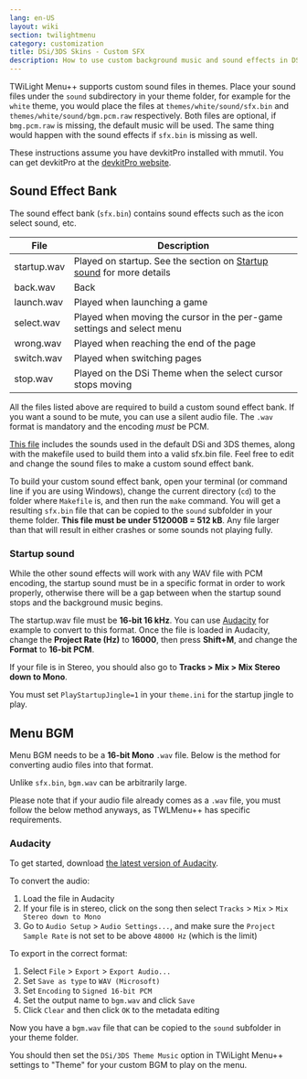 ```yaml
---
lang: en-US
layout: wiki
section: twilightmenu
category: customization
title: DSi/3DS Skins - Custom SFX
description: How to use custom background music and sound effects in DSi and 3DS skins for TWiLight Menu++
---
```


TWiLight Menu++ supports custom sound files in themes. Place your sound files under the `sound` subdirectory in your theme folder, for example for the `white` theme, you would place the files at `themes/white/sound/sfx.bin` and `themes/white/sound/bgm.pcm.raw` respectively. Both files are optional, if `bmg.pcm.raw` is missing, the default music will be used. The same thing would happen with the sound effects if `sfx.bin` is missing as well.

These instructions assume you have devkitPro installed with mmutil. You can get devkitPro at the [devkitPro website](https://devkitpro.org/wiki/Getting_Started).

## Sound Effect Bank
The sound effect bank (`sfx.bin`) contains sound effects such as the icon select sound, etc.

|File        |Description                                                                             |
|------------|----------------------------------------------------------------------------------------|
|startup.wav | Played on startup. See the section on [Startup sound](#startup-sound) for more details |
|back.wav    | Back                                                                                   |
|launch.wav  | Played when launching a game                                                           |
|select.wav  | Played when moving the cursor in the per-game settings and select menu                 |
|wrong.wav   | Played when reaching the end of the page                                               |
|switch.wav  | Played when switching pages                                                            |
|stop.wav    | Played on the DSi Theme when the select cursor stops moving                            |

All the files listed above are required to build a custom sound effect bank. If you want a sound to be mute, you can use a silent audio file. The `.wav` format is mandatory and the encoding *must* be PCM.

[This file](/assets/files/sfx-example.zip) includes the sounds used in the default DSi and 3DS themes, along with the makefile used to build them into a valid sfx.bin file. Feel free to edit and change the sound files to make a custom sound effect bank.

To build your custom sound effect bank, open your terminal (or command line if you are using Windows), change the current directory (`cd`) to the folder where `Makefile` is, and then run the `make` command. You will get a resulting `sfx.bin` file that can be copied to the `sound` subfolder in your theme folder. **This file must be under 512000B = 512 kB**. Any file larger than that will result in either crashes or some sounds not playing fully.

### Startup sound
While the other sound effects will work with any WAV file with PCM encoding, the startup sound must be in a specific format in order to work properly, otherwise there will be a gap between when the startup sound stops and the background music begins.

The startup.wav file must be **16-bit 16 kHz**. You can use [Audacity](https://github.com/audacity/audacity/releases/latest) for example to convert to this format. Once the file is loaded in Audacity, change the **Project Rate (Hz)** to **16000**, then press **Shift+M**, and change the **Format** to **16-bit PCM**.

If your file is in Stereo, you should also go to **Tracks > Mix > Mix Stereo down to Mono**.

You must set `PlayStartupJingle=1` in your `theme.ini` for the startup jingle to play.


## Menu BGM
Menu BGM needs to be a **16-bit Mono** `.wav` file. Below is the method for converting audio files into that format.

Unlike `sfx.bin`, `bgm.wav` can be arbitrarily large.

Please note that if your audio file already comes as a `.wav` file, you must follow the below method anyways, as TWLMenu++ has specific requirements.

### Audacity
To get started, download [the latest version of Audacity](https://github.com/audacity/audacity/releases/latest).

To convert the audio:
1. Load the file in Audacity
1. If your file is in stereo, click on the song then select `Tracks` > `Mix` > `Mix Stereo down to Mono`
1. Go to `Audio Setup` > `Audio Settings...`, and make sure the `Project Sample Rate` is not set to be above `48000 Hz` (which is the limit)

To export in the correct format:
1. Select `File` > `Export` > `Export Audio...`
1. Set `Save as type` to `WAV (Microsoft)`
1. Set `Encoding` to `Signed 16-bit PCM`
1. Set the output name to `bgm.wav` and click `Save`
1. Click `Clear` and then click `OK` to the metadata editing

Now you have a `bgm.wav` file that can be copied to the `sound` subfolder in your theme folder.

 You should then set the `DSi/3DS Theme Music` option in TWiLight Menu++ settings to "Theme" for your custom BGM to play on the menu.
